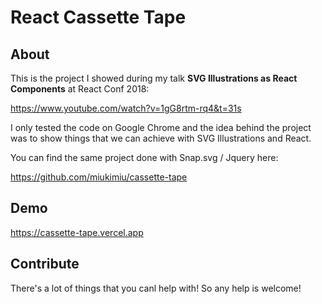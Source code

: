 # React Cassette Tape

## About
This is the project I showed during my talk **SVG Illustrations as React Components** at React Conf 2018:

https://www.youtube.com/watch?v=1gG8rtm-rq4&t=31s

I only tested the code on Google Chrome and the idea behind the project was to show things that we can achieve with SVG Illustrations and React.

You can find the same project done with Snap.svg / Jquery here:

https://github.com/miukimiu/cassette-tape



## Demo
https://cassette-tape.vercel.app

## Contribute

There's a lot of things that you canl help with! So any help is welcome! 

